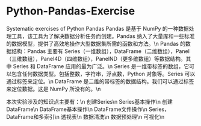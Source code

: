 # Python-Pandas-Exercise
Systematic exercises of Python Pandas
Pandas 是基于 NumPy 的一种数据处理工具，该工具为了解决数据分析任务而创建。Pandas 纳入了大量库和一些标准的数据模型，提供了高效地操作大型数据集所需的函数和方法。\n
Pandas 的数据结构：Pandas 主要有 Series（一维数组），DataFrame（二维数组），Panel（三维数组），Panel4D（四维数组），PanelND（更多维数组）等数据结构。其中 Series 和 DataFrame 应用的最为广泛。\n
Series 是一维带标签的数组，它可以包含任何数据类型。包括整数，字符串，浮点数，Python 对象等。Series 可以通过标签来定位。\n
DataFrame 是二维的带标签的数据结构。我们可以通过标签来定位数据。这是 NumPy 所没有的。\n

本次实验涉及的知识点主要有：\n
创建Series\n
Series基本操作\n
创建DataFrame\n
DataFrame基本操作\n
DataFrame文件操作\n
Series，DataFrame和多索引\n
透视表\n
数据清洗\n
数据预处理\n
可视化\n

